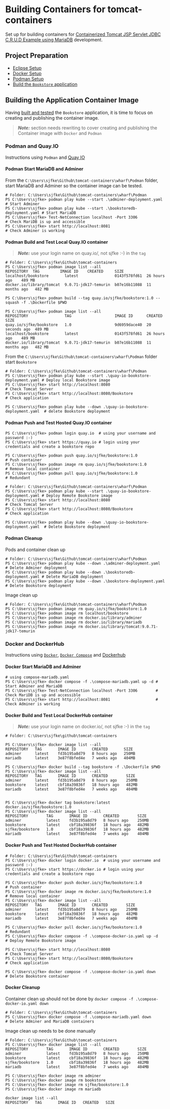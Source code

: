 # Building Containers for tomcat-containers

Set up for building containers for [Containerized Tomcat JSP Servlet JDBC C.R.U.D Example using MariaDB](https://www.codejava.net/coding/jsp-servlet-jdbc-mysql-create-read-update-delete-crud-example) development.

## Project Preparation

* [Eclipse Setup](./ECLIPSE.md)
* [Docker Setup](./DOCKER.md)
* [Podman Setup](./PODMAN.md)
* [Build the `Bookstore` application](./BUILD.md)

## Building the Application Container Image

Having [built and tested](./BUILD.md) the `Bookstore` application, it is time to focus on creating and publishing the container image.

> ***Note:*** section needs rewriting to cover creating and publishing the Container image with `Docker` and `Podman`

### Podman and Quay.IO

Instructions using `Podman` and [Quay IO](https://quay.io/)

#### Podman Start MariaDB and Adminer

From the `C:\Users\sjfke\Github\tomcat-containers\wharf\Podman` folder, start MariaDB and Adminer so the container image can be tested.

```console
# Folder: C:\Users\sjfke\Github\tomcat-containers\wharf\Podman
PS C:\Users\sjfke> podman play kube --start .\adminer-deployment.yaml     # Start Adminer
PS C:\Users\sjfke> podman play kube --start .\bookstoredb-deployment.yaml # Start MariaDB
PS C:\Users\sjfke> Test-NetConnection localhost -Port 3306                # Check MariDB is up and accessible
PS C:\Users\sjfke> start http://localhost:8081                            # Check Adminer is working
```

#### Podman Build and Test Local Quay.IO container

> ***Note:*** use your login name on quay.io/<user>, not sjfke :-) in the `tag`

```console
# Folder: C:\Users\sjfke\Github\tomcat-containers
PS C:\Users\sjfke> podman image list --all
REPOSITORY  TAG         IMAGE ID    CREATED     SIZE
localhost/bookstore       latest                0143f578fd61  26 hours ago    489 MB
docker.io/library/tomcat  9.0.71-jdk17-temurin  b07e16b11088  11 months ago   482 MB

PS C:\Users\sjfke> podman build --tag quay.io/sjfke/bookstore:1.0 --squash -f .\Dockerfile $PWD

PS C:\Users\sjfke> podman image list --all
REPOSITORY                TAG                   IMAGE ID      CREATED         SIZE
quay.io/sjfke/bookstore   1.0                   9d6959dace40  20 seconds ago  489 MB
localhost/bookstore       latest                0143f578fd61  26 hours ago    489 MB
docker.io/library/tomcat  9.0.71-jdk17-temurin  b07e16b11088  11 months ago   482 MB
```

From the `C:\Users\sjfke\Github\tomcat-containers\wharf\Podman` folder start `Bookstore`

```console
# Folder: C:\Users\sjfke\Github\tomcat-containers\wharf\Podman
PS C:\Users\sjfke> podman play kube --start .\quay-io-bookstore-deployment.yaml # Deploy local Bookstore image
PS C:\Users\sjfke> start http://localhost:8080                                  # Check Tomcat Server
PS C:\Users\sjfke> start http://localhost:8080/Bookstore                        # Check application

PS C:\Users\sjfke> podman play kube --down .\quay-io-bookstore-deployment.yaml  # delete Bookstore deployment
```

#### Podman Push and Test Hosted Quay.IO container

```console
PS C:\Users\sjfke> podman login quay.io  # using your username and password :-)
PS C:\Users\sjfke> start https://quay.io # login using your credentials and create a bookstore repo

PS C:\Users\sjfke> podman push quay.io/sjfke/bookstore:1.0                      # Push container
PS C:\Users\sjfke> podman image rm quay.io/sjfke/bookstore:1.0                  # Remove local container
PS C:\Users\sjfke> podman pull quay.io/sjfke/bookstore:1.0                      # Redundant

# Folder: C:\Users\sjfke\Github\tomcat-containers\wharf\Podman
PS C:\Users\sjfke> podman play kube --start .\quay-io-bookstore-deployment.yaml # Deploy Remote Bookstore image
PS C:\Users\sjfke> start http://localhost:8080                                  # Check Tomcat Server
PS C:\Users\sjfke> start http://localhost:8080/Bookstore                        # Check application

PS C:\Users\sjfke> podman play kube --down .\quay-io-bookstore-deployment.yaml  # Delete Bookstore deployment
```

#### Podman Cleanup

Pods and container clean up

```console
# Folder: C:\Users\sjfke\Github\tomcat-containers\wharf\Podman
PS C:\Users\sjfke> podman play kube --down .\adminer-deployment.yaml     # Delete Adminer deployment
PS C:\Users\sjfke> podman play kube --down .\bookstoredb-deployment.yaml # Delete MariaDB deployment
PS C:\Users\sjfke> podman play kube --down .\bookstore-deployment.yaml   # Delete Bookstore deployment
```

Image clean up

```console
# Folder: C:\Users\sjfke\Github\tomcat-containers\wharf\Podman
PS C:\Users\sjfke> podman image rm quay.io/sjfke/bookstore:1.0
PS C:\Users\sjfke> podman image rm localhost/bookstore 
PS C:\Users\sjfke> podman image rm docker.io/library/adminer
PS C:\Users\sjfke> podman image rm docker.io/library/mariadb
PS C:\Users\sjfke> podman image rm docker.io/library/tomcat:9.0.71-jdk17-temurin
```

### Docker and DockerHub

Instructions using [`Docker`](https://docs.docker.com/engine/reference/commandline/cli/), [`Docker Compose`](https://docs.docker.com/compose/compose-file/) and [Dockerhub](https://hub.docker.com/)

#### Docker Start MariaDB and Adminer

```console
# using compose-mariadb.yaml
PS C:\Users\sjfke> docker compose -f .\compose-mariadb.yaml up -d # Start Adminer and MariaDB
PS C:\Users\sjfke> Test-NetConnection localhost -Port 3306        # Check MariDB is up and accessible
PS C:\Users\sjfke> start http://localhost:8081                    # Check Adminer is working
```

#### Docker Build and Test Local DockerHub container

> ***Note:*** use your login name on docker.io/<user>, not sjfke :-) in the `tag`

```console
# Folder: C:\Users\sjfke\github\tomcat-containers

PS C:\Users\sjfke> docker image list --all
REPOSITORY   TAG       IMAGE ID       CREATED       SIZE
adminer      latest    fd3b195a8d79   8 hours ago   250MB
mariadb      latest    3e87f8bfed4e   7 weeks ago   404MB

PS C:\Users\sjfke> docker build --tag bookstore -f .\Dockerfile $PWD
PS C:\Users\sjfke> docker image list --all
REPOSITORY   TAG       IMAGE ID       CREATED        SIZE
adminer      latest    fd3b195a8d79   8 hours ago    250MB
bookstore    latest    cbf18a39836f   18 hours ago   482MB
mariadb      latest    3e87f8bfed4e   7 weeks ago    404MB


PS C:\Users\sjfke> docker tag bookstore:latest docker.io/sjfke/bookstore:1.0
PS C:\Users\sjfke> docker image list --all
REPOSITORY        TAG       IMAGE ID       CREATED        SIZE
adminer           latest    fd3b195a8d79   8 hours ago    250MB
bookstore         latest    cbf18a39836f   18 hours ago   482MB
sjfke/bookstore   1.0       cbf18a39836f   18 hours ago   482MB
mariadb           latest    3e87f8bfed4e   7 weeks ago    404MB
```

#### Docker Push and Test Hosted DockerHub container

```console
# Folder: C:\Users\sjfke\Github\tomcat-containers
PS C:\Users\sjfke> docker login docker.io  # using your username and password :-)
PS C:\Users\sjfke> start https://docker.io # login using your credentials and create a bookstore repo

PS C:\Users\sjfke> docker push docker.io/sjfke/bookstore:1.0                    # Push container
PS C:\Users\sjfke> docker image rm docker.io/sjfke/bookstore:1.0                # Remove local container
PS C:\Users\sjfke> docker image list --all
REPOSITORY   TAG       IMAGE ID       CREATED        SIZE
adminer      latest    fd3b195a8d79   8 hours ago    250MB
bookstore    latest    cbf18a39836f   18 hours ago   482MB
mariadb      latest    3e87f8bfed4e   7 weeks ago    404MB

PS C:\Users\sjfke> docker pull docker.io/sjfke/bookstore:1.0                    # Redundant
PS C:\Users\sjfke> docker compose -f .\compose-docker-io.yaml up -d             # Deploy Remote Bookstore image

PS C:\Users\sjfke> start http://localhost:8080                                  # Check Tomcat Server
PS C:\Users\sjfke> start http://localhost:8080/Bookstore                        # Check application

PS C:\Users\sjfke> docker compose -f .\compose-docker-io.yaml down              # Delete Bookstore container
```

#### Docker Cleanup

Container clean up should not be done by `docker compose -f .\compose-docker-io.yaml down`

```console
# Folder: C:\Users\sjfke\Github\tomcat-containers
PS C:\Users\sjfke> docker compose -f .\compose-mariadb.yaml down                # Delete Adminer and MariaDB containers
```

Image clean up needs to be done manually

```console
# Folder: C:\Users\sjfke\Github\tomcat-containers
PS C:\Users\sjfke> docker image list --all
REPOSITORY        TAG       IMAGE ID       CREATED        SIZE
adminer           latest    fd3b195a8d79   8 hours ago    250MB
bookstore         latest    cbf18a39836f   18 hours ago   482MB
sjfke/bookstore   1.0       cbf18a39836f   18 hours ago   482MB
mariadb           latest    3e87f8bfed4e   7 weeks ago    404MB

PS C:\Users\sjfke> docker image rm adminer 
PS C:\Users\sjfke> docker image rm bookstore
PS C:\Users\sjfke> docker image rm sjfke/bookstore:1.0
PS C:\Users\sjfke> docker image rm mariadb

docker image list --all
REPOSITORY   TAG       IMAGE ID   CREATED   SIZE
```
